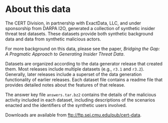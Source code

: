 About this data
===============

The CERT Division, in partnership with ExactData, LLC, and under sponsorship from DARPA I2O, generated a collection of synthetic insider threat test datasets. These datasets provide both synthetic background data and data from synthetic malicious actors.

For more background on this data, please see the paper, *Bridging the Gap: A Pragmatic Approach to Generating Insider Threat Data*.

Datasets are organized according to the data generator release that created them. Most releases include multiple datasets (e.g., `r3.1` and `r3.2`). Generally, later releases include a superset of the data generation functionality of earlier releases. Each dataset file contains a readme file that provides detailed notes about the features of that release.

The answer key file `answers.tar.bz2` contains the details of the malicious activity included in each dataset, including descriptions of the scenarios enacted and the identifiers of the synthetic users involved.
 

Downloads are available from <ftp://ftp.sei.cmu.edu/pub/cert-data>.
